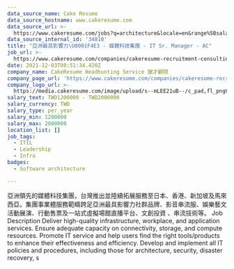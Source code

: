 ```yaml
---
data_source_name: Cake Resume
data_source_hostname: www.cakeresume.com
data_source_url: >-
  https://www.cakeresume.com/jobs?q=architecture&locale=en&range%5Bsalary_range%5D%5Bmin%5D=1000000&page=4
data_source_internal_id: '34810'
title: "亞洲最具影響力\U0001F4E3 - 媒體科技集團 - IT Sr. Manager - AC"
job_url: >-
  https://www.cakeresume.com/companies/cakeresume-recruitment-consulting/jobs/b9c78d
date: 2021-12-03T08:51:34.420Z
company_name: CakeResume Headhunting Service 獵才顧問
company_page_url: 'https://www.cakeresume.com/companies/cakeresume-recruitment-consulting'
company_logo_url: >-
  https://media.cakeresume.com/image/upload/s--mLEE21uB--/c_pad,fl_png8,h_200,w_200/v1620881212/vdbipassrdfr8omwzeq6.png
salary_text: TWD1200000 - TWD2000000
salary_currency: TWD
salary_type: per_year
salary_min: 1200000
salary_max: 2000000
location_list: []
job_tags:
  - ITIL
  - Leadership
  - Infra
badges:
  - Software architecture

---
```


亞洲領先的媒體科技集團，台灣推出並陸續拓展服務至日本、香港、新加坡及馬來西亞。集團事業體服務範疇跨足亞洲最具影響力社群品牌、影音串流服、娛樂藝文活動展演、行動售票及一站式虛擬場館直播平台、文創投資 、串流技術等。 Job Description Deliver high-quality infrastructure, workplace, and application services. Ensure adequate capacity on connectivity, storage, and compute resources. Promote IT service and help users find the right tools/products to enhance their effectiveness and efficiency. Develop and implement all IT policies and procedures, including those for architecture, security, disaster recovery, s